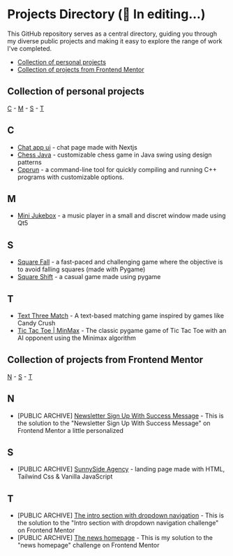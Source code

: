 # Projects Directory (🚧 In editing...)
This GitHub repository serves as a central directory, guiding you through my diverse public projects and making it easy to explore the range of work I've completed.  

- [Collection of personal projects](#collection-of-personal-projects)
- [Collection of projects from Frontend Mentor](#collection-of-frontendmentor-projects)

## Collection of personal projects <a id="collection-of-personal-projects"></a>

[C](#c) - [M](#m) - [S](#s) - [T](#t) 
  
## C <a id="c"></a>
- [Chat app ui](https://github.com/Patzi275/chat-app-nextjs-ui) - chat page made with Nextjs
- [Chess Java](https://github.com/Patzi275/chess-java) - customizable chess game in Java swing using design patterns
- [Cpprun](https://github.com/Patzi275/cpprun) - a command-line tool for quickly compiling and running C++ programs with customizable options.

## M <a id="m"></a>
- [Mini Jukebox](https://github.com/Patzi275/mini-jukebox) - a music player in a small and discret window made using Qt5

## S <a id="s"></a>
- [Square Fall](https://github.com/Patzi275/pygame-playground/tree/main/square_fall) - a fast-paced and challenging game where the objective is to avoid falling squares (made with Pygame)
- [Square Shift](https://github.com/Patzi275/pygame-playground/tree/main/square_shift) - a casual game made using pygame

## T <a id="t"></a>
- [Text Three Match](https://github.com/Patzi275/text-match-three-cli) - A text-based matching game inspired by games like Candy Crush
- [Tic Tac Toe | MinMax](https://github.com/Patzi275/pygame-playground/tree/main/tic_tac_toe) - The classic pygame game of Tic Tac Toe  with an AI opponent using the Minimax algorithm


## Collection of projects from Frontend Mentor <a id="collection-of-frontendmentor-projects"></a>

[N](#nF) - [S](#sF) - [T](#tF)

## N <a id="nF"></a>
- [PUBLIC ARCHIVE] [Newsletter Sign Up With Success Message](https://github.com/Patzi275/newsletter-sign-up-with-success-message-frontendmentor) - This is the solution to the "Newsletter Sign Up With Success Message" on Frontend Mentor a little personalized

## S <a id="sF"></a>
- [PUBLIC ARCHIVE] [SunnySide Agency](https://github.com/Patzi275/sunnyside-agency-landing-page-frontendmentor) - landing page made with HTML, Tailwind Css & Vanilla JavaScript

## T <a id="tF"></a>
- [PUBLIC ARCHIVE] [The intro section with dropdown navigation](http://github.com/Patzi275/intro-section-with-dropdown-navigation-frontendmentor) - This is the solution to the "Intro section with dropdown navigation challenge" on Frontend Mentor 
- [PUBLIC ARCHIVE] [The news homepage](https://github.com/Patzi275/news-home-page-frontendmentor) - This is my solution to the "news homepage" challenge on Frontend Mentor


